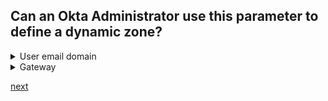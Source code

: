 ## Can an Okta Administrator use this parameter to define a dynamic zone?

<details>
  <summary>User email domain</summary>
<p>
  No
</p>
</details>

<details>
  <summary>Gateway</summary>
<p>
  No
</p>
</details>


[next](21.md)
